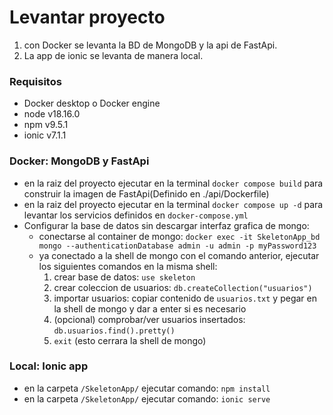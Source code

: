 # Levantar proyecto
1. con Docker se levanta la BD de MongoDB y la api de FastApi.
2. La app de ionic se levanta de manera local.

### Requisitos
- Docker desktop o Docker engine
- node v18.16.0
- npm v9.5.1
- ionic v7.1.1

### Docker: MongoDB y FastApi
- en la raiz del proyecto ejecutar en la terminal `docker compose build` para construir la imagen de FastApi(Definido en ./api/Dockerfile)
- en la raiz del proyecto ejecutar en la terminal `docker compose up -d` para levantar los servicios definidos en `docker-compose.yml`
- Configurar la base de datos sin descargar interfaz grafica de mongo:
  - conectarse al container de mongo: `docker exec -it SkeletonApp_bd mongo --authenticationDatabase admin -u admin -p myPassword123`
  - ya conectado a la shell de mongo con el comando anterior, ejecutar los siguientes comandos en la misma shell:
    1. crear base de datos: `use skeleton`
    2. crear coleccion de usuarios: `db.createCollection("usuarios")`
    3. importar usuarios: copiar contenido de `usuarios.txt` y pegar en la shell de mongo y dar a enter si es necesario
    4. (opcional) comprobar/ver usuarios insertados: `db.usuarios.find().pretty()`
    4. `exit` (esto cerrara la shell de mongo)

### Local: Ionic app
- en la carpeta `/SkeletonApp/` ejecutar comando: `npm install`
- en la carpeta `/SkeletonApp/` ejecutar comando: `ionic serve`

